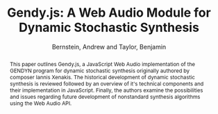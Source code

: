 --- 
  title: "Gendy.js: A Web Audio Module for Dynamic Stochastic Synthesis" 
  abstract: "This paper outlines Gendy.js, a JavaScript Web Audio implementation of the GENDYN program for dynamic stochastic synthesis originally authored by composer Iannis Xenakis. The historical development of dynamic stochastic synthesis is reviewed followed by an overview of it's technical components and their implementation in JavaScript. Finally, the authors examine the possibilities and issues regarding future development of nonstandard synthesis algorithms using the Web Audio API." 
  address: "Atlanta, Georgia" 
  author: "Bernstein, Andrew and Taylor, Benjamin" 
  booktitle: "Proceedings of the International Web Audio Conference" 
  editor: "Freeman, Jason and Lerch, Alexander and Paradis, Matthew" 
  month: "Proceedings of the International Web Audio Conference"
  pages: "" 
  publisher: "Georgia Tech" 
  series: "WAC '16"
  type: "Paper"  
  year: "2016" 
  id: "2016_61" 
  tags: year2016 
  pdflink: /_data/papers/pdf/2016/2016_61.pdf
  ISSN: Can't find it!
---